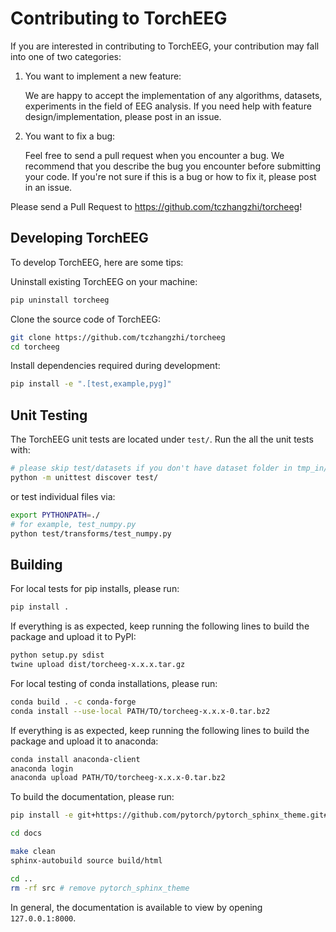 # Contributing to TorchEEG

If you are interested in contributing to TorchEEG, your contribution may fall into one of two categories:

1. You want to implement a new feature:
   
     We are happy to accept the implementation of any algorithms, datasets, experiments in the field of EEG analysis. If you need help with feature design/implementation, please post in an issue.
2. You want to fix a bug:
   
     Feel free to send a pull request when you encounter a bug. We recommend that you describe the bug you encounter before submitting your code. If you're not sure if this is a bug or how to fix it, please post in an issue.

Please send a Pull Request to https://github.com/tczhangzhi/torcheeg!

## Developing TorchEEG

To develop TorchEEG, here are some tips:

Uninstall existing TorchEEG on your machine:

```bash
pip uninstall torcheeg
```

Clone the source code of TorchEEG:

```bash
git clone https://github.com/tczhangzhi/torcheeg
cd torcheeg
```

Install dependencies required during development:

```bash
pip install -e ".[test,example,pyg]"
```


## Unit Testing

The TorchEEG unit tests are located under `test/`. Run the all the unit tests with:

```bash
# please skip test/datasets if you don't have dataset folder in tmp_in/
python -m unittest discover test/
```

or test individual files via:

```bash
export PYTHONPATH=./
# for example, test_numpy.py
python test/transforms/test_numpy.py
```

## Building

For local tests for pip installs, please run:

```bash
pip install .
```

If everything is as expected, keep running the following lines to build the package and upload it to PyPI:

```bash
python setup.py sdist
twine upload dist/torcheeg-x.x.x.tar.gz
```

For local testing of conda installations, please run:

```bash
conda build . -c conda-forge
conda install --use-local PATH/TO/torcheeg-x.x.x-0.tar.bz2
```

If everything is as expected, keep running the following lines to build the package and upload it to anaconda:

```bash
conda install anaconda-client
anaconda login
anaconda upload PATH/TO/torcheeg-x.x.x-0.tar.bz2
```

To build the documentation, please run:

```bash
pip install -e git+https://github.com/pytorch/pytorch_sphinx_theme.git#egg=pytorch_sphinx_theme

cd docs

make clean
sphinx-autobuild source build/html

cd ..
rm -rf src # remove pytorch_sphinx_theme
```

In general, the documentation is available to view by opening `127.0.0.1:8000`.